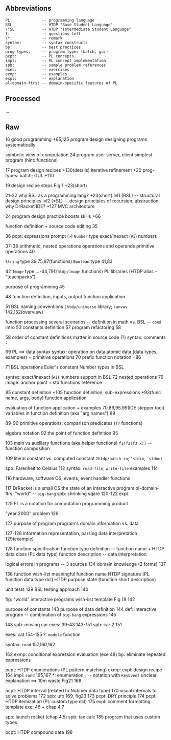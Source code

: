 <!-- 2h44m dirty time -->
<a name="top"></a>
## Abbreviations

```
PL              -- programming language
BSL             -- HTDP "Base Student Language"
\*SL            -- HTDP "Intermediate Student Language"
?:              -- questions left
\*:             -- remark
syntax:         -- syntax constructs
bp:             -- best practices
prog-types:     -- program types (batch, gui)
pcpt:           -- PL concepts.
impl:           -- PL concept implementation.
spb:            -- sample problem references
exes:           -- exercises
exmp:           -- examples
expl:           -- explanation
pl-domain-ftrs: -- domain-specific features of PL
```

## Processed

...

## Raw

16
good programming    +65,125
program design
designing programs systematically

symbolic view of computation    24
program user
server, client
simplest program (hint: functions)

17
program design recipes    +130(details)
iterative refinement     +20
prog-types: batch; GUI.    +110

19
design recipe steps Fig 1    +23(short)

21-22
why BSL as a programming lang?    +23(short)
  lvl1 (BSL) -- structural design principles
  lvl2 (\*SL) -- design principles of recursion; abstraction
why DrRacket IDE?    +127
MVC architecture

24
program design practice boosts skills     +66

function definition + source code editing    35

36
pcpt: expressions
prompt (`>`)
`Number` type
exact/inexact (`#i`) numbers

37-38
arithmetic, nested operations
operations and operands
primitive operations    40

`String` type    39,75,87(functions)
`Boolean` type   41,83

42
`Image` type     ...-44,79(`2htdp/image` functions)
PL libraries (HTDP alias - "teachpacks")

purpose of programming    45

48
function definition, inputs, output
function application

51
BSL naming conventions
`2htdp/universe` library; `canvas`    142,152(overview)

function processing several scenarios -- definition in math vs. BSL -- `cond` intro    53
constants definition   57
program refactoring    58

58
order of constant definitions matter in source code (?)
syntax: comments `;`

69
PL ==> data syntax
  syntax: operation on data
  atomic data (data types, examples) + primitive operations   70
  prefix function notation   +86

71
BSL operations
Euler's constant
Number types in BSL

syntax: exact/inexact (`#i`) numbers support in BSL    72
nested operations   76
image: anchor point + std functions reference

85
constant definition   +105
function definition; sub-expressions  +93(func name, args, body)
function application

evaluation of function application + examples  70,86,95,99(IDE stepper tool)
variables in function definition (aka "arg names")   89

89-90
primitive operations: comparison 
predicates (`f?` functions)

<!-- 1h22m note from 2 pages; 15m interruption -->

algebra notation    92
the point of function definition   95

103
main vs auxiliary functions (aka helper functions)
`f1(f2(f3 x))` -- function composition

109
literal constant vs. computed constant
`2htdp/batch-io`; `'stdin`, `'stdout`

spb: Farenheit to Celsius   112
syntax: `read-file`, `write-file` examples  114

116
hardware, software
OS, events, event handler functions

117
DrRacket is a small OS 
the state of an interactive program
pl-domain-ftrs: "world" -- `big-bang`
spb: shrinking sqare  120-122 expl

125
PL is a notation for computation
programming product

"year 2000" problem    126

127
purpose of program
program's domain
information vs. data

127-128
information representation, parsing
data interpretation   129(example)

128
function specification 
  function type definition -- function name + HTDP data class (PL data type)
  function description -- data interpretation

logical errors in programs -- 3 sources    134
domain knowledge (2 forms)     137

138
function wish-list
  meaningful function name
  HTDP signature (PL function data type dcl)
  HTDP purpose state (function short description)

unit tests   139
BSL testing approach   140

fig: "world" interactive programs wish-list template Fig 18    142

purpose of constants   143
purpose of data definition   144
def: interactive program -- combination of `big-bang` expressions   145

143
  spb: moving car
  exes: 39-43     143-151
  spb: car 2     151

exes: cat    154-155
?: `module` function

syntax: `cond`   157,160,162

162
exmp: conditional expression evaluation (exe 48)
bp:  eliminate repeated expressions

pcpt: HTDP enumerations (PL pattern matching)
  exmp: expl: design recipe  164
  impl: `cond` 165,167
  \*: enumeration `;--` notation with `KeyEvent` unclear explanation ==> 10m waste Fig21 168

<!-- 1h10m note from 2 pages -->

pcpt: HTDP interval (related to Nubmer data type)  170
visual intervals to solve problems   172
spb: ufo   169, fig23 173
pcpt: DRY principle  174
pcpt: HTDP itemization (PL custom type dcl)  175
  expl: comment formatting template
  exe: 46 + chap 4.7 

spb: launch rocket (chap 4.5)
spb: tax calc  185
  program that uses custom types

pcpt: HTDP compound data  198

<!-- 7m note from 0.5 page -->
